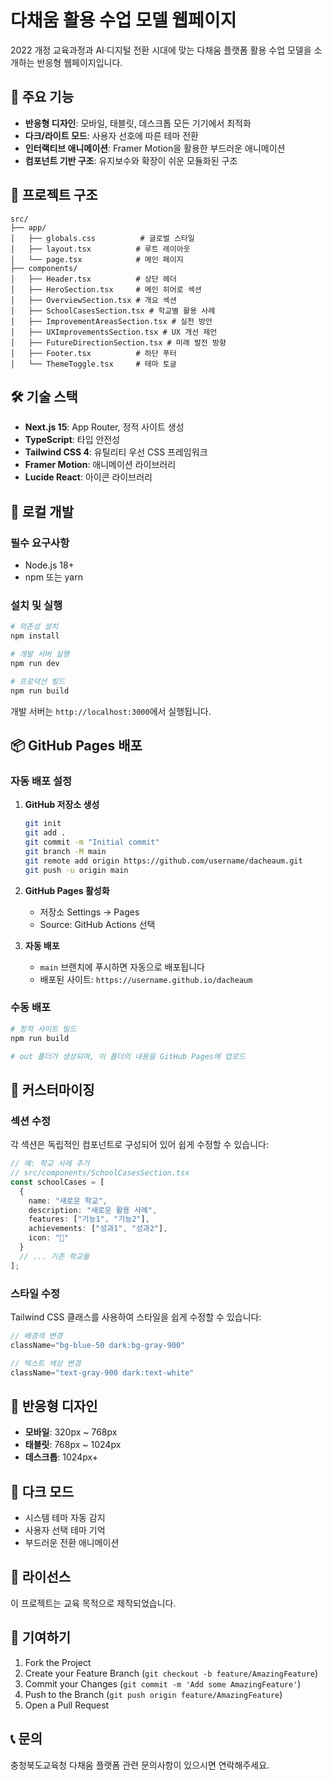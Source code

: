 # 다채움 활용 수업 모델 웹페이지

2022 개정 교육과정과 AI·디지털 전환 시대에 맞는 다채움 플랫폼 활용 수업 모델을 소개하는 반응형 웹페이지입니다.

## 🚀 주요 기능

- **반응형 디자인**: 모바일, 태블릿, 데스크톱 모든 기기에서 최적화
- **다크/라이트 모드**: 사용자 선호에 따른 테마 전환
- **인터랙티브 애니메이션**: Framer Motion을 활용한 부드러운 애니메이션
- **컴포넌트 기반 구조**: 유지보수와 확장이 쉬운 모듈화된 구조

## 📁 프로젝트 구조

```
src/
├── app/
│   ├── globals.css          # 글로벌 스타일
│   ├── layout.tsx          # 루트 레이아웃
│   └── page.tsx            # 메인 페이지
├── components/
│   ├── Header.tsx          # 상단 헤더
│   ├── HeroSection.tsx     # 메인 히어로 섹션
│   ├── OverviewSection.tsx # 개요 섹션
│   ├── SchoolCasesSection.tsx # 학교별 활용 사례
│   ├── ImprovementAreasSection.tsx # 실천 방안
│   ├── UXImprovementsSection.tsx # UX 개선 제언
│   ├── FutureDirectionSection.tsx # 미래 발전 방향
│   ├── Footer.tsx          # 하단 푸터
│   └── ThemeToggle.tsx     # 테마 토글
```

## 🛠️ 기술 스택

- **Next.js 15**: App Router, 정적 사이트 생성
- **TypeScript**: 타입 안전성
- **Tailwind CSS 4**: 유틸리티 우선 CSS 프레임워크
- **Framer Motion**: 애니메이션 라이브러리
- **Lucide React**: 아이콘 라이브러리

## 🚀 로컬 개발

### 필수 요구사항
- Node.js 18+
- npm 또는 yarn

### 설치 및 실행

```bash
# 의존성 설치
npm install

# 개발 서버 실행
npm run dev

# 프로덕션 빌드
npm run build
```

개발 서버는 `http://localhost:3000`에서 실행됩니다.

## 📦 GitHub Pages 배포

### 자동 배포 설정

1. **GitHub 저장소 생성**
   ```bash
   git init
   git add .
   git commit -m "Initial commit"
   git branch -M main
   git remote add origin https://github.com/username/dacheaum.git
   git push -u origin main
   ```

2. **GitHub Pages 활성화**
   - 저장소 Settings → Pages
   - Source: GitHub Actions 선택

3. **자동 배포**
   - `main` 브랜치에 푸시하면 자동으로 배포됩니다
   - 배포된 사이트: `https://username.github.io/dacheaum`

### 수동 배포

```bash
# 정적 사이트 빌드
npm run build

# out 폴더가 생성되며, 이 폴더의 내용을 GitHub Pages에 업로드
```

## 🎨 커스터마이징

### 섹션 수정
각 섹션은 독립적인 컴포넌트로 구성되어 있어 쉽게 수정할 수 있습니다:

```typescript
// 예: 학교 사례 추가
// src/components/SchoolCasesSection.tsx
const schoolCases = [
  {
    name: "새로운 학교",
    description: "새로운 활용 사례",
    features: ["기능1", "기능2"],
    achievements: ["성과1", "성과2"],
    icon: "🏫"
  }
  // ... 기존 학교들
];
```

### 스타일 수정
Tailwind CSS 클래스를 사용하여 스타일을 쉽게 수정할 수 있습니다:

```typescript
// 배경색 변경
className="bg-blue-50 dark:bg-gray-900"

// 텍스트 색상 변경
className="text-gray-900 dark:text-white"
```

## 📱 반응형 디자인

- **모바일**: 320px ~ 768px
- **태블릿**: 768px ~ 1024px
- **데스크톱**: 1024px+

## 🌙 다크 모드

- 시스템 테마 자동 감지
- 사용자 선택 테마 기억
- 부드러운 전환 애니메이션

## 📄 라이선스

이 프로젝트는 교육 목적으로 제작되었습니다.

## 🤝 기여하기

1. Fork the Project
2. Create your Feature Branch (`git checkout -b feature/AmazingFeature`)
3. Commit your Changes (`git commit -m 'Add some AmazingFeature'`)
4. Push to the Branch (`git push origin feature/AmazingFeature`)
5. Open a Pull Request

## 📞 문의

충청북도교육청 다채움 플랫폼 관련 문의사항이 있으시면 연락해주세요.